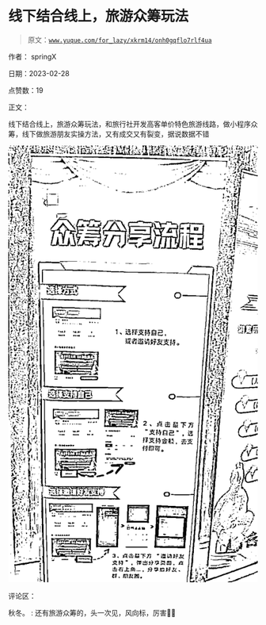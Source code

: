 # 线下结合线上，旅游众筹玩法

> 原文：[`www.yuque.com/for_lazy/xkrm14/onh0gqflo7rlf4ua`](https://www.yuque.com/for_lazy/xkrm14/onh0gqflo7rlf4ua)

作者： springX 

日期：2023-02-28 

点赞数：19 

正文： 

线下结合线上，旅游众筹玩法，和旅行社开发高客单价特色旅游线路，做小程序众筹，线下做旅游朋友实操方法，又有成交又有裂变，据说数据不错 

![](img/34d13f8f04e0d450839864b88365a8d0.png)  

评论区： 

秋冬。 : 还有旅游众筹的，头一次见，风向标，厉害👍🏻 

